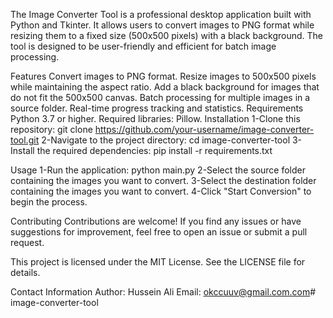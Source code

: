 The Image Converter Tool is a professional desktop application built with Python and Tkinter. It allows users to convert images to PNG format while resizing them to a fixed size (500x500 pixels) with a black background. The tool is designed to be user-friendly and efficient for batch image processing.

Features
Convert images to PNG format.
Resize images to 500x500 pixels while maintaining the aspect ratio.
Add a black background for images that do not fit the 500x500 canvas.
Batch processing for multiple images in a source folder.
Real-time progress tracking and statistics.
Requirements
Python 3.7 or higher.
Required libraries: Pillow.
Installation
1-Clone this repository:
git clone https://github.com/your-username/image-converter-tool.git
2-Navigate to the project directory:
cd image-converter-tool
3-Install the required dependencies:
pip install -r requirements.txt


Usage
1-Run the application:
python main.py
2-Select the source folder containing the images you want to convert.
3-Select the destination folder containing the images you want to convert.
4-Click "Start Conversion" to begin the process.

Contributing
Contributions are welcome! If you find any issues or have suggestions for improvement, feel free to open an issue or submit a pull request.



This project is licensed under the MIT License. See the LICENSE file for details.

Contact Information
Author: Hussein Ali
Email: okccuuv@gmail.com.com#   i m a g e - c o n v e r t e r - t o o l 
 
 
